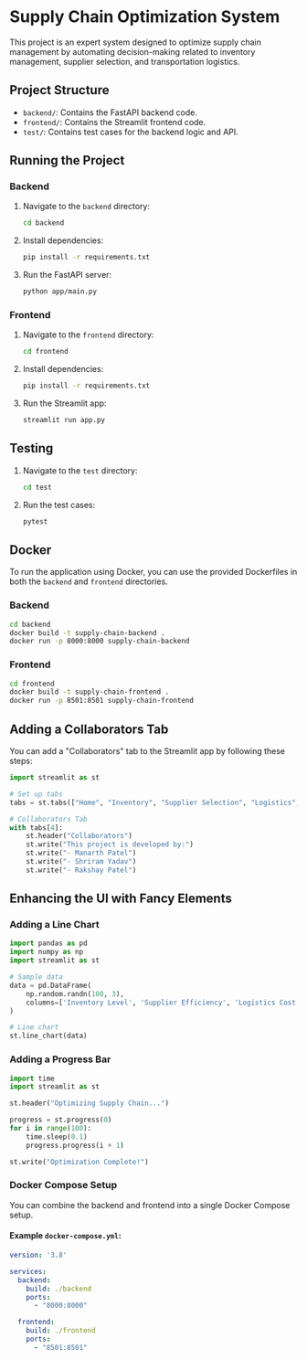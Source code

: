 
# Supply Chain Optimization System

This project is an expert system designed to optimize supply chain management by automating decision-making related to inventory management, supplier selection, and transportation logistics.

## Project Structure

- `backend/`: Contains the FastAPI backend code.
- `frontend/`: Contains the Streamlit frontend code.
- `test/`: Contains test cases for the backend logic and API.

## Running the Project

### Backend
1. Navigate to the `backend` directory:
    ```bash
    cd backend
    ```
2. Install dependencies:
    ```bash
    pip install -r requirements.txt
    ```
3. Run the FastAPI server:
    ```bash
    python app/main.py
    ```

### Frontend
1. Navigate to the `frontend` directory:
    ```bash
    cd frontend
    ```
2. Install dependencies:
    ```bash
    pip install -r requirements.txt
    ```
3. Run the Streamlit app:
    ```bash
    streamlit run app.py
    ```

## Testing
1. Navigate to the `test` directory:
    ```bash
    cd test
    ```
2. Run the test cases:
    ```bash
    pytest
    ```

## Docker
To run the application using Docker, you can use the provided Dockerfiles in both the `backend` and `frontend` directories.

### Backend
```bash
cd backend
docker build -t supply-chain-backend .
docker run -p 8000:8000 supply-chain-backend
```

### Frontend
```bash
cd frontend
docker build -t supply-chain-frontend .
docker run -p 8501:8501 supply-chain-frontend
```

## Adding a Collaborators Tab

You can add a "Collaborators" tab to the Streamlit app by following these steps:

```python
import streamlit as st

# Set up tabs
tabs = st.tabs(["Home", "Inventory", "Supplier Selection", "Logistics", "Collaborators"])

# Collaborators Tab
with tabs[4]:
    st.header("Collaborators")
    st.write("This project is developed by:")
    st.write("- Manarth Patel")
    st.write("- Shriram Yadav")
    st.write("- Rakshay Patel")
```

## Enhancing the UI with Fancy Elements

### Adding a Line Chart
```python
import pandas as pd
import numpy as np
import streamlit as st

# Sample data
data = pd.DataFrame(
    np.random.randn(100, 3),
    columns=['Inventory Level', 'Supplier Efficiency', 'Logistics Cost']
)

# Line chart
st.line_chart(data)
```

### Adding a Progress Bar
```python
import time
import streamlit as st

st.header("Optimizing Supply Chain...")

progress = st.progress(0)
for i in range(100):
    time.sleep(0.1)
    progress.progress(i + 1)

st.write("Optimization Complete!")
```

### Docker Compose Setup
You can combine the backend and frontend into a single Docker Compose setup.

#### Example `docker-compose.yml`:
```yaml
version: '3.8'

services:
  backend:
    build: ./backend
    ports:
      - "8000:8000"

  frontend:
    build: ./frontend
    ports:
      - "8501:8501"
```